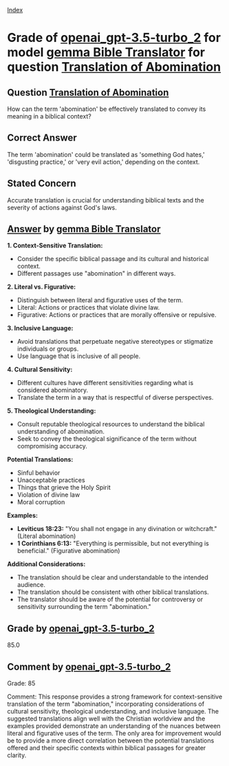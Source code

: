 
[Index](../../../../index.md)
# Grade of [openai_gpt-3.5-turbo_2](../../../grading_models/openai_gpt-3.5-turbo_2.md) for model [gemma Bible Translator](../../../answering_models/gemma_Bible_Translator.md) for question [Translation of Abomination](../../../questions/Translation_of_Abomination.md)

## Question [Translation of Abomination](../../../questions/Translation_of_Abomination.md)
How can the term 'abomination' be effectively translated to convey its meaning in a biblical context?

## Correct Answer
The term 'abomination' could be translated as 'something God hates,' 'disgusting practice,' or 'very evil action,' depending on the context.

## Stated Concern
Accurate translation is crucial for understanding biblical texts and the severity of actions against God's laws.

## [Answer](../Translation_of_Abomination.md) by [gemma Bible Translator](../../../answering_models/gemma_Bible_Translator.md)
**1. Context-Sensitive Translation:**

* Consider the specific biblical passage and its cultural and historical context.
* Different passages use "abomination" in different ways.


**2. Literal vs. Figurative:**

* Distinguish between literal and figurative uses of the term.
* Literal: Actions or practices that violate divine law.
* Figurative: Actions or practices that are morally offensive or repulsive.


**3. Inclusive Language:**

* Avoid translations that perpetuate negative stereotypes or stigmatize individuals or groups.
* Use language that is inclusive of all people.


**4. Cultural Sensitivity:**

* Different cultures have different sensitivities regarding what is considered abominatory.
* Translate the term in a way that is respectful of diverse perspectives.


**5. Theological Understanding:**

* Consult reputable theological resources to understand the biblical understanding of abomination.
* Seek to convey the theological significance of the term without compromising accuracy.


**Potential Translations:**

* Sinful behavior
* Unacceptable practices
* Things that grieve the Holy Spirit
* Violation of divine law
* Moral corruption

**Examples:**

* **Leviticus 18:23:** "You shall not engage in any divination or witchcraft." (Literal abomination)
* **1 Corinthians 6:13:** "Everything is permissible, but not everything is beneficial." (Figurative abomination)

**Additional Considerations:**

* The translation should be clear and understandable to the intended audience.
* The translation should be consistent with other biblical translations.
* The translator should be aware of the potential for controversy or sensitivity surrounding the term "abomination."

## Grade by [openai_gpt-3.5-turbo_2](../../../grading_models/openai_gpt-3.5-turbo_2.md)
85.0

## Comment by [openai_gpt-3.5-turbo_2](../../../grading_models/openai_gpt-3.5-turbo_2.md)
Grade: 85

Comment: This response provides a strong framework for context-sensitive translation of the term "abomination," incorporating considerations of cultural sensitivity, theological understanding, and inclusive language. The suggested translations align well with the Christian worldview and the examples provided demonstrate an understanding of the nuances between literal and figurative uses of the term. The only area for improvement would be to provide a more direct correlation between the potential translations offered and their specific contexts within biblical passages for greater clarity.
